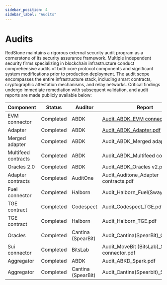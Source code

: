 ```yaml
---
sidebar_position: 4
sidebar_label: "Audits"
---
```


# Audits

RedStone maintains a rigorous external security audit program as a cornerstone of its security assurance framework. Multiple independent security firms specializing in blockchain infrastructure conduct comprehensive audits of both core protocol components and significant system modifications prior to production deployment. The audit scope encompasses the entire infrastructure stack, including smart contracts, cryptographic attestation mechanisms, and relay networks. Critical findings undergo immediate remediation with subsequent validation, and audit reports are made publicly available below:

| Component           | Status    | Auditor            | Report                                     |
| ------------------- | --------- | ------------------ | ------------------------------------------ |
| EVM connector       | Completed | ABDK               | [Audit_ABDK_EVM connector.pdf](https://drive.google.com/file/d/14g9fGHmPlxnDhvSazSYwWSV7xO5dospA/view?usp=sharing)               |
| Adapter             | Completed | ABDK               | [Audit_ABDK_Adapter.pdf](https://drive.google.com/file/d/16nn8CsDJwTgahWeKmWpvaqafoLuFmm5x/view?usp=sharing)                     |
| Merged adapter      | Completed | ABDK               | Audit_ABDK_Merged adapter.pdf              |
| Multifeed contracts | Completed | ABDK               | Audit_ABDK_Multifeed contracts.pdf         |
| Oracles 2.0         | Completed | ABDK               | Audit_ABDK_Oracles v2.pdf                  |
| Adapter contracts   | Completed | AuditOne           | Audit_Auditone_Adapter contracts.pdf       |
| Fuel connector      | Completed | Halborn            | Audit_Halborn_Fuel(Sway)\_Sep.pdf          |
| TGE contract        | Completed | Codespect          | Audit_Codespect_TGE.pdf                    |
| TGE contract        | Completed | Halborn            | Audit_Halborn_TGE.pdf                      |
| Oracles             | Completed | Cantina (SpearBit) | Audit_Cantina(SpearBit)\_Oracles.pdf       |
| Sui connector       | Completed | BitsLab            | Audit_MoveBit (BitsLab)\_Sui connector.pdf |
| Aggregator          | Completed | ABDK               | Audit_ABKD_Spark.pdf                       |
| Aggregator          | Completed | Cantina (SpearBit) | Audit_Cantina(Spearbit)\_Spark.pdf         |
